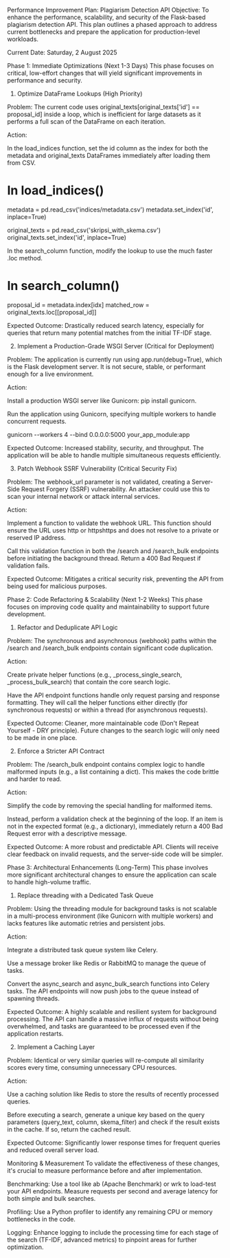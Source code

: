 Performance Improvement Plan: Plagiarism Detection API
Objective: To enhance the performance, scalability, and security of the Flask-based plagiarism detection API. This plan outlines a phased approach to address current bottlenecks and prepare the application for production-level workloads.

Current Date: Saturday, 2 August 2025

Phase 1: Immediate Optimizations (Next 1-3 Days)
This phase focuses on critical, low-effort changes that will yield significant improvements in performance and security.

1. Optimize DataFrame Lookups (High Priority)

Problem: The current code uses original_texts[original_texts['id'] == proposal_id] inside a loop, which is inefficient for large datasets as it performs a full scan of the DataFrame on each iteration.

Action:

In the load_indices function, set the id column as the index for both the metadata and original_texts DataFrames immediately after loading them from CSV.

# In load_indices()
metadata = pd.read_csv('indices/metadata.csv')
metadata.set_index('id', inplace=True)

original_texts = pd.read_csv('skripsi_with_skema.csv')
original_texts.set_index('id', inplace=True)

In the search_column function, modify the lookup to use the much faster .loc method.

# In search_column()
proposal_id = metadata.index[idx]
matched_row = original_texts.loc[[proposal_id]]

Expected Outcome: Drastically reduced search latency, especially for queries that return many potential matches from the initial TF-IDF stage.

2. Implement a Production-Grade WSGI Server (Critical for Deployment)

Problem: The application is currently run using app.run(debug=True), which is the Flask development server. It is not secure, stable, or performant enough for a live environment.

Action:

Install a production WSGI server like Gunicorn: pip install gunicorn.

Run the application using Gunicorn, specifying multiple workers to handle concurrent requests.

gunicorn --workers 4 --bind 0.0.0.0:5000 your_app_module:app

Expected Outcome: Increased stability, security, and throughput. The application will be able to handle multiple simultaneous requests efficiently.

3. Patch Webhook SSRF Vulnerability (Critical Security Fix)

Problem: The webhook_url parameter is not validated, creating a Server-Side Request Forgery (SSRF) vulnerability. An attacker could use this to scan your internal network or attack internal services.

Action:

Implement a function to validate the webhook URL. This function should ensure the URL uses http or httpshttps and does not resolve to a private or reserved IP address.

Call this validation function in both the /search and /search_bulk endpoints before initiating the background thread. Return a 400 Bad Request if validation fails.

Expected Outcome: Mitigates a critical security risk, preventing the API from being used for malicious purposes.

Phase 2: Code Refactoring & Scalability (Next 1-2 Weeks)
This phase focuses on improving code quality and maintainability to support future development.

1. Refactor and Deduplicate API Logic

Problem: The synchronous and asynchronous (webhook) paths within the /search and /search_bulk endpoints contain significant code duplication.

Action:

Create private helper functions (e.g., _process_single_search, _process_bulk_search) that contain the core search logic.

Have the API endpoint functions handle only request parsing and response formatting. They will call the helper functions either directly (for synchronous requests) or within a thread (for asynchronous requests).

Expected Outcome: Cleaner, more maintainable code (Don't Repeat Yourself - DRY principle). Future changes to the search logic will only need to be made in one place.

2. Enforce a Stricter API Contract

Problem: The /search_bulk endpoint contains complex logic to handle malformed inputs (e.g., a list containing a dict). This makes the code brittle and harder to read.

Action:

Simplify the code by removing the special handling for malformed items.

Instead, perform a validation check at the beginning of the loop. If an item is not in the expected format (e.g., a dictionary), immediately return a 400 Bad Request error with a descriptive message.

Expected Outcome: A more robust and predictable API. Clients will receive clear feedback on invalid requests, and the server-side code will be simpler.

Phase 3: Architectural Enhancements (Long-Term)
This phase involves more significant architectural changes to ensure the application can scale to handle high-volume traffic.

1. Replace threading with a Dedicated Task Queue

Problem: Using the threading module for background tasks is not scalable in a multi-process environment (like Gunicorn with multiple workers) and lacks features like automatic retries and persistent jobs.

Action:

Integrate a distributed task queue system like Celery.

Use a message broker like Redis or RabbitMQ to manage the queue of tasks.

Convert the async_search and async_bulk_search functions into Celery tasks. The API endpoints will now push jobs to the queue instead of spawning threads.

Expected Outcome: A highly scalable and resilient system for background processing. The API can handle a massive influx of requests without being overwhelmed, and tasks are guaranteed to be processed even if the application restarts.

2. Implement a Caching Layer

Problem: Identical or very similar queries will re-compute all similarity scores every time, consuming unnecessary CPU resources.

Action:

Use a caching solution like Redis to store the results of recently processed queries.

Before executing a search, generate a unique key based on the query parameters (query_text, column, skema_filter) and check if the result exists in the cache. If so, return the cached result.

Expected Outcome: Significantly lower response times for frequent queries and reduced overall server load.

Monitoring & Measurement
To validate the effectiveness of these changes, it's crucial to measure performance before and after implementation.

Benchmarking: Use a tool like ab (Apache Benchmark) or wrk to load-test your API endpoints. Measure requests per second and average latency for both simple and bulk searches.

Profiling: Use a Python profiler to identify any remaining CPU or memory bottlenecks in the code.

Logging: Enhance logging to include the processing time for each stage of the search (TF-IDF, advanced metrics) to pinpoint areas for further optimization.